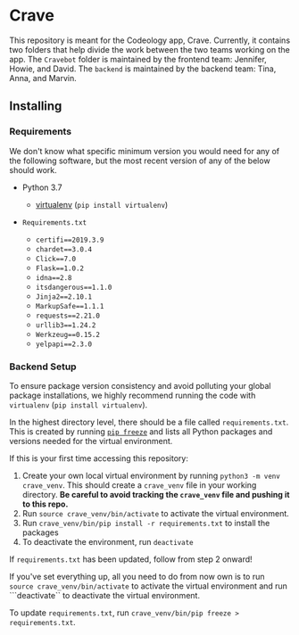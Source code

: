 # Crave
This repository is meant for the Codeology app, Crave. Currently, it contains two folders that help divide the work between the two teams working on the app. The ```Cravebot``` folder is maintained by the frontend team: Jennifer, Howie, and David. The ```backend``` is maintained by the backend team: Tina, Anna, and Marvin. 

## Installing
### Requirements
We don't know what specific minimum version you would need for any of the following software, but the most recent version of any of the below should work.

* Python 3.7
	* [virtualenv](https://packaging.python.org/guides/installing-using-pip-and-virtualenv/) (```pip install virtualenv```)

* ```Requirements.txt```
	* ```certifi==2019.3.9```
	* ```chardet==3.0.4```
	* ```Click==7.0```
	* ```Flask==1.0.2```
	* ```idna==2.8```
	* ```itsdangerous==1.1.0```
	* ```Jinja2==2.10.1```
	* ```MarkupSafe==1.1.1```
	* ```requests==2.21.0```
	* ```urllib3==1.24.2```
	* ```Werkzeug==0.15.2```
	* ```yelpapi==2.3.0```

### Backend Setup
To ensure package version consistency and avoid polluting your global package installations, we highly recommend running the code with ```virtualenv``` (```pip install virtualenv```).

In the highest directory level, there should be a file called ```requirements.txt```. This is created by running [```pip freeze```](https://pip.pypa.io/en/stable/reference/pip_freeze/) and lists all Python packages and versions needed for the virtual environment.

If this is your first time accessing this repository:

1. Create your own local virtual environment by running ```python3 -m venv crave_venv```. This should create a ```crave_venv``` file in your working directory. **Be careful to avoid tracking the ```crave_venv``` file and pushing it to this repo.**
2. Run ```source crave_venv/bin/activate``` to activate the virtual environment. 
3. Run ```crave_venv/bin/pip install -r requirements.txt``` to install the packages
4. To deactivate the environment, run ```deactivate```

If ```requirements.txt``` has been updated, follow from step 2 onward!

If you've set everything up, all you need to do from now own is to run ```source crave_venv/bin/activate``` to activate the virtual environment and run ```deactivate`` to deactivate the virtual environment.

To update ```requirements.txt```, run ```crave_venv/bin/pip freeze > requirements.txt```.

